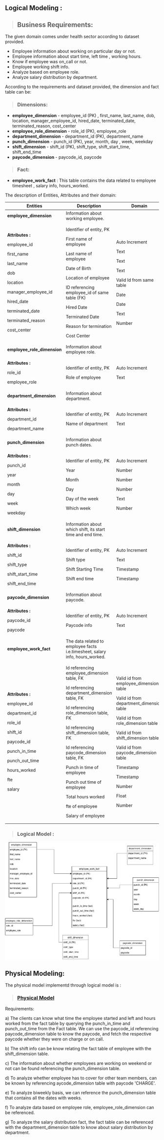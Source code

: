 ## Logical Modeling :

> ## Business Requirements:
The given domain comes under health sector according to dataset provided.

* Employee information about working on particular day or not.
* Employee information about start time, left time , working hours.
* Know if employee was on_call or not.
* Employee working shift info.
* Analyze based on employee role.
* Analyze salary distribution by department.

According to the requirements and dataset provided, the dimension and fact table can be: 

> ### Dimensions:
*  **employee_dimension** - employee_id (PK) , first_name, last_name, dob, location, manager_employee_id, hired_date, terminated_date, terminated_reason, cost_center
*  **employee_role_dimension** - role_id (PK), employee_role
*  **department_dimension**  - department_id (PK), department_name
*  **punch_dimension** - punch_id (PK), year, month, day , week, weekday
*  **shift_dimension** - shift_id (PK), shift_type, shift_start_time, shift_end_time
*  **paycode_dimension** - paycode_id, paycode

> ### Fact:
* **employee_work_fact** : This table contains the data related to employee timesheet , salary info, hours_worked.

The description of Entities, Attributes and their domain:


| **Entities**         | **Description**                         | **Domain** |
|----------------------|-----------------------------------------|------------|
|**employee_dimension**| Information about working employee.     |            |
|<p>**Attributes :**</p><p>employee_id</p><p></p><p>first_name</p><p></p><p>last_name</p><p></p><p>dob</p><p></p><p>location</p><p></p><p>manager_employee_id</p><p></p><p>hired_date</p><p></p><p>terminated_date</p><p></p><p>terminated_reason</p><p></p><p>cost_center</p><p></p>|<p></p><p></p><p>Identifier of entity, PK</p><p>First name of employee</p><p>Last name of employee</p><p>Date of Birth</p><p>Location of employee</p><p>ID referencing employee_id of same table (FK)</p><p>Hired Date</p><p>Terminated Date</p><p>Reason for termination</p><p>Cost Center</p>|<p></p><p>Auto Increment</p><p>Text</p><p>Text</p><p>Text</p><p>Valid Id from same table</p><p>Date</p><p>Date</p><p>Text</p><p>Number</p>|
|**employee_role_dimension**| Information about employee role.   |            |
|<p>**Attributes :**</p><p>role_id</p><p></p><p>employee_role</p>|<p></p><p></p><p>Identifier of entity, PK</p><p>Role of employee</p>|<p></p><p>Auto Increment</p><p>Text</p>|
|**department_dimension**| Information about department.         |            |
|<p>**Attributes :**</p><p>department_id</p><p></p><p>department_name</p>|<p></p><p></p><p>Identifier of entity, PK</p><p>Name of department</p>|<p></p><p>Auto Increment</p><p>Text</p>|
|**punch_dimension**| Information about punch dates.             |            |
|<p>**Attributes :**</p><p>punch_id</p><p></p><p>year</p><p>month</p><p>day</p><p>week</p><p>weekday</p>|<p></p><p></p><p>Identifier of entity, PK</p><p>Year</p><p>Month</p><p>Day</p><p>Day of the week</p><p>Which week</p>|<p></p><p>Auto Increment</p><p>Number</p><p>Number</p><p>Number</p><p>Text</p><p>Number</p>|
|**shift_dimension**| Information about which shift, its start time and end time.                          |            |
|<p>**Attributes :**</p><p>shift_id</p><p></p><p>shift_type</p><p>shift_start_time</p><p>shift_end_time</p>|<p></p><p>Identifier of entity, PK<p><p>Shift type<p/><p>Shift Starting Time</p><p>Shift end time</p>|</p><p>Auto Increment</p><p>Text</p><p>Timestamp</p><p>Timestamp</p>|
|**paycode_dimension**| Information about paycode.               |            |
|<p>**Attributes :**</p><p>paycode_id</p><p></p><p>paycode</p>|<p></p><p></p><p>Identifier of entity, PK</p><p>Paycode info</p>|<p>Auto Increment</p><p>Text</p>|
|**employee_work_fact**|The data related to employee facts i.e.timesheet, salary info, hours_worked.       |            |
|<p>**Attributes :**</p><p>employee_id</p><p></p><p>department_id</p><p></p><p>role_id</p><p></p><p>shift_id</p><p></p><p>paycode_id</p><p></p><p>punch_in_time</p><p></p><p>punch_out_time</p><p></p><p>hours_worked</p><p></p><p>fte</p><p></p><p>salary</p><p></p>|<p></p><p></p><p>Id referencing employee_dimension table, FK</p><p>Id referencing department_dimension table, FK</p><p>Id referencing role_dimension table, FK</p><p>Id referencing shift_dimension table, FK</p><p>Id referencing paycode_dimension table, FK</p><p>Punch in time of employee</p><p>Punch out time of employee</p><p>Total hours worked</p><p>fte of employee</p><p>Salary of employee</p>|<p></p><p>Valid id from employee_dimension table</p><p>Valid id from department_dimension table</p><p>Valid id from role_dimension table</p><p>Valid id from shift_dimension table</p><p>Valid id from paycode_dimension table</p><p>Timestamp</p><p>Timestamp</p><p>Number</p><p>Float</p><p>Number</p>|

> ### Logical Model :

<img src = 'https://github.com/Saphall/Leapfrog_Data-Engineering_Assignments/blob/main/Week3/Day1/ETL%20logical%20Diagram.jpg'>


## Physical Modeling:

The physical model implementd through logical model is : 
> ### [Physical Model](https://github.com/Saphall/Leapfrog_Data-Engineering_Assignments/blob/main/Week3/Day1/src/pipeline/create_schema.ipynb)

Requirements:

a) The clients can know what time the employee started and left and hours worked from the fact table by querying the punch_in_time and punch_out_time from the Fact table. We can use the paycode_id referencing paycode_dimension table to know the paycode, and fetch the respective paycode whether they were on charge or on call.

b) The shift info can be know relating the fact table of employee with the shift_dimension table.

c) The information about whether employees are working on weekend or not can be found referencing the punch_dimension table.

d) To analyze whether employee has to cover for other team members, can be known by referencing  aycode_dimension table with paycode 'CHARGE'.

e) To analyze biweekly basis, we can reference the punch_dimension table that contains all the dates with weeks.

f) To analyze data based on employee role, employee_role_dimension can be referenced.

g) To analyze the salary distribution fact, the fact table can be referenced with the department_dimension table to know about salary distribution by department.
